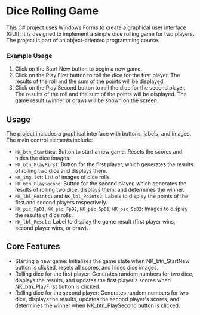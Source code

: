 # Dice Rolling Game

This C# project uses Windows Forms to create a graphical user interface (GUI). It is designed to implement a simple dice rolling game for two players. The project is part of an object-oriented programming course.



### Example Usage

1. Click on the Start New button to begin a new game.
2. Click on the Play First button to roll the dice for the first player. The results of the roll and the sum of the points will be displayed.
3. Click on the Play Second button to roll the dice for the second player. The results of the roll and the sum of the points will be displayed. The game result (winner or draw) will be shown on the screen.

## Usage

The project includes a graphical interface with buttons, labels, and images. The main control elements include:

- `NK_btn_StartNew`: Button to start a new game. Resets the scores and hides the dice images.
- `NK_btn_PlayFirst`: Button for the first player, which generates the results of rolling two dice and displays them.
- `NK_imgList`: List of images of dice rolls.
- `NK_btn_PlaySecond`: Button for the second player, which generates the results of rolling two dice, displays them, and determines the winner.
- `NK_lbl_Points1` and `NK_lbl_Points2`: Labels to display the points of the first and second players respectively.
- `NK_pic_FpD1`, `NK_pic_FpD2`, `NK_pic_SpD1`, `NK_pic_SpD2`: Images to display the results of dice rolls.
- `NK_lbl_Result`: Label to display the game result (first player wins, second player wins, or draw).


## Core Features

- Starting a new game: Initializes the game state when NK_btn_StartNew button is clicked, resets all scores, and hides dice images.
- Rolling dice for the first player: Generates random numbers for two dice, displays the results, and updates the first player's scores when NK_btn_PlayFirst button is clicked.
- Rolling dice for the second player: Generates random numbers for two dice, displays the results, updates the second player's scores, and determines the winner when NK_btn_PlaySecond button is clicked.
